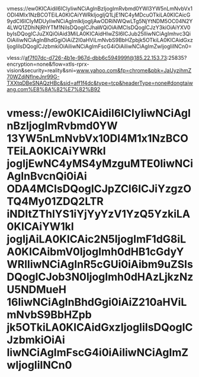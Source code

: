 vmess://ew0KICAidiI6ICIyIiwNCiAgInBzIjogImRvbmd0YWl3YW5nLmNvbVx1ODI4Mlx1NzBCOTEiLA0KICAiYWRkIjogIjQ1LjE1NC4yMDcuOTkiLA0KICAicG9ydCI6ICIyMDUyIiwNCiAgImlkIjogIjAwODRiNWQwLTg5NjYtNDM5OC04N2Y4LWQ1ZDhiNjRhYTM1NiIsDQogICJhaWQiOiAiMCIsDQogICJzY3kiOiAiYXV0byIsDQogICJuZXQiOiAid3MiLA0KICAidHlwZSI6ICJub25lIiwNCiAgImhvc3QiOiAiIiwNCiAgInBhdGgiOiAiZ2l0aHViLmNvbS9BbHZpbjk5OTkiLA0KICAidGxzIjogIiIsDQogICJzbmkiOiAiIiwNCiAgImFscG4iOiAiIiwNCiAgImZwIjogIiINCn0=

vless://af7f07dc-d726-4b1e-967d-dbb6c594999f@185.22.153.73:25835?encryption=none&flow=xtls-rprx-vision&security=reality&sni=www.yahoo.com&fp=chrome&pbk=JaUyzihmZ70WZdjNflneJnr99G-TXXtqDBeSNAQzHBc&sid=aff1f4dc&type=tcp&headerType=none#dongtaiwang.com%E8%8A%82%E7%82%B92

vmess://ew0KICAidiI6ICIyIiwNCiAgInBzIjogImRvbmd0YW 13YW5nLmNvbVx10DI4M1x1NzBCOTEiLA0KICAiYWRkI jogIjEwNC4yMS4yMzguMTE0IiwNCiAgInBvcnQi0iAi ODA4MCIsDQogICJpZCI6ICJiYzgzOTQ4My01ZDQ2LTR iNDItZThlYS1iYjYyYzV1YzQ5YzkiLA0KICAiYW1kI jogIjAiLA0KICAic2N5IjogImF1dG8iLA0KICAibmV0IjogImh0dHB1cGdyYWRlIiwNCiAgInR5cGUi0iAibm9uZSIsDQogICJob3N0IjogImh0dHAzLjkzNzU5NDMueH 16IiwNCiAgInBhdGgi0iAiZ210aHViLmNvbS9BbHZpb jk5OTkiLA0KICAidGxzIjogIiIsDQogICJzbmkiOiAi IiwNCiAgImFscG4i0iAiIiwNCiAgImZwIjogIiINCn0
=

